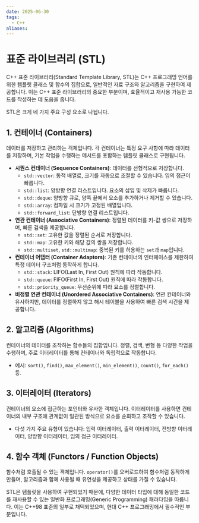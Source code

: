 ```yaml
---
date: 2025-06-30
tags:
  - C++
aliases:
---
```


# 표준 라이브러리 (STL)

C++ 표준 라이브러리(Standard Template Library, STL)는 C++ 프로그래밍 언어를 위한 템플릿 클래스 및 함수의 집합으로, 일반적인 자료 구조와 알고리즘을 구현하여 제공합니다. 이는 C++ 표준 라이브러리의 중요한 부분이며, 효율적이고 재사용 가능한 코드를 작성하는 데 도움을 줍니다.

STL은 크게 네 가지 주요 구성 요소로 나뉩니다.

## 1. 컨테이너 (Containers)

데이터를 저장하고 관리하는 객체입니다. 각 컨테이너는 특정 요구 사항에 따라 데이터를 저장하며, 기본 작업을 수행하는 메서드를 포함하는 템플릿 클래스로 구현됩니다.

*   **시퀀스 컨테이너 (Sequence Containers)**: 데이터를 선형적으로 저장합니다.
    *   `std::vector`: 동적 배열로, 크기를 자동으로 조절할 수 있습니다. 임의 접근이 빠릅니다.
    *   `std::list`: 양방향 연결 리스트입니다. 요소의 삽입 및 삭제가 빠릅니다.
    *   `std::deque`: 양방향 큐로, 양쪽 끝에서 요소를 추가하거나 제거할 수 있습니다.
    *   `std::array`: 컴파일 시 크기가 고정된 배열입니다.
    *   `std::forward_list`: 단방향 연결 리스트입니다.
*   **연관 컨테이너 (Associative Containers)**: 정렬된 데이터를 키-값 쌍으로 저장하며, 빠른 검색을 제공합니다.
    *   `std::set`: 고유한 값을 정렬된 순서로 저장합니다.
    *   `std::map`: 고유한 키와 해당 값의 쌍을 저장합니다.
    *   `std::multiset`, `std::multimap`: 중복된 키를 허용하는 `set`과 `map`입니다.
*   **컨테이너 어댑터 (Container Adaptors)**: 기존 컨테이너의 인터페이스를 제한하여 특정 데이터 구조처럼 동작하게 합니다.
    *   `std::stack`: LIFO(Last In, First Out) 원칙에 따라 작동합니다.
    *   `std::queue`: FIFO(First In, First Out) 원칙에 따라 작동합니다.
    *   `std::priority_queue`: 우선순위에 따라 요소를 정렬합니다.
*   **비정렬 연관 컨테이너 (Unordered Associative Containers)**: 연관 컨테이너와 유사하지만, 데이터를 정렬하지 않고 해시 테이블을 사용하여 빠른 검색 시간을 제공합니다.

## 2. 알고리즘 (Algorithms)

컨테이너의 데이터를 조작하는 함수들의 집합입니다. 정렬, 검색, 변형 등 다양한 작업을 수행하며, 주로 이터레이터를 통해 컨테이너와 독립적으로 작동합니다.

*   예시: `sort()`, `find()`, `max_element()`, `min_element()`, `count()`, `for_each()` 등.

## 3. 이터레이터 (Iterators)

컨테이너의 요소에 접근하는 포인터와 유사한 객체입니다. 이터레이터를 사용하면 컨테이너의 내부 구조에 관계없이 일관된 방식으로 요소를 순회하고 조작할 수 있습니다.

*   다섯 가지 주요 유형이 있습니다: 입력 이터레이터, 출력 이터레이터, 전방향 이터레이터, 양방향 이터레이터, 임의 접근 이터레이터.

## 4. 함수 객체 (Functors / Function Objects)

함수처럼 호출될 수 있는 객체입니다. `operator()`를 오버로드하여 함수처럼 동작하게 만들며, 알고리즘과 함께 사용될 때 유연성을 제공하고 상태를 가질 수 있습니다.

STL은 템플릿을 사용하여 구현되었기 때문에, 다양한 데이터 타입에 대해 동일한 코드를 재사용할 수 있는 일반화 프로그래밍(Generic Programming) 패러다임을 따릅니다. 이는 C++98 표준의 일부로 채택되었으며, 현대 C++ 프로그래밍에서 필수적인 부분입니다.